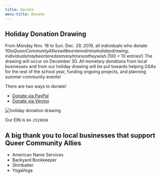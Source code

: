 ```yaml
---
title: Donate
menu-title: Donate
---
```


## Holiday Donation Drawing

From Monday Nov. 18 to Sun. Dec. 29, 2019, all individuals who donate $10 to Queer Community Allies will be entered into a holiday drawing; individuals may be entered as many times as they wish. ($100 = 10 entries!) The drawing will occur on December 30. All monetary donations from local businesses and from our holiday drawing will be put towards helping GSAs for the rest of the school year, funding ongoing projects, and planning summer community events! 

There are two ways to donate!

- [Donate via PayPal](/donate/paypal)
- [Donate via Venmo](/donate/venmo)

![holiday donation drawing](/files/holidaydrawingsmall.jpg)

Our EIN is `84-2519026`


## A big thank you to local businesses that support Queer Community Allies

- American Name Services
- Backyard Bookkeeper
- Shirtbatter
- YogaVega

